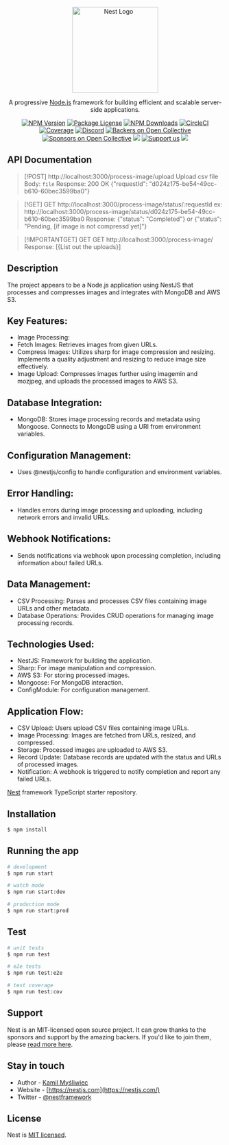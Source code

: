 <p align="center">
  <a href="http://nestjs.com/" target="blank"><img src="https://nestjs.com/img/logo-small.svg" width="200" alt="Nest Logo" /></a>
</p>

[circleci-image]: https://img.shields.io/circleci/build/github/nestjs/nest/master?token=abc123def456
[circleci-url]: https://circleci.com/gh/nestjs/nest

  <p align="center">A progressive <a href="http://nodejs.org" target="_blank">Node.js</a> framework for building efficient and scalable server-side applications.</p>
    <p align="center">
<a href="https://www.npmjs.com/~nestjscore" target="_blank"><img src="https://img.shields.io/npm/v/@nestjs/core.svg" alt="NPM Version" /></a>
<a href="https://www.npmjs.com/~nestjscore" target="_blank"><img src="https://img.shields.io/npm/l/@nestjs/core.svg" alt="Package License" /></a>
<a href="https://www.npmjs.com/~nestjscore" target="_blank"><img src="https://img.shields.io/npm/dm/@nestjs/common.svg" alt="NPM Downloads" /></a>
<a href="https://circleci.com/gh/nestjs/nest" target="_blank"><img src="https://img.shields.io/circleci/build/github/nestjs/nest/master" alt="CircleCI" /></a>
<a href="https://coveralls.io/github/nestjs/nest?branch=master" target="_blank"><img src="https://coveralls.io/repos/github/nestjs/nest/badge.svg?branch=master#9" alt="Coverage" /></a>
<a href="https://discord.gg/G7Qnnhy" target="_blank"><img src="https://img.shields.io/badge/discord-online-brightgreen.svg" alt="Discord"/></a>
<a href="https://opencollective.com/nest#backer" target="_blank"><img src="https://opencollective.com/nest/backers/badge.svg" alt="Backers on Open Collective" /></a>
<a href="https://opencollective.com/nest#sponsor" target="_blank"><img src="https://opencollective.com/nest/sponsors/badge.svg" alt="Sponsors on Open Collective" /></a>
  <a href="https://paypal.me/kamilmysliwiec" target="_blank"><img src="https://img.shields.io/badge/Donate-PayPal-ff3f59.svg"/></a>
    <a href="https://opencollective.com/nest#sponsor"  target="_blank"><img src="https://img.shields.io/badge/Support%20us-Open%20Collective-41B883.svg" alt="Support us"></a>
  <a href="https://twitter.com/nestframework" target="_blank"><img src="https://img.shields.io/twitter/follow/nestframework.svg?style=social&label=Follow"></a>
</p>
  <!--[![Backers on Open Collective](https://opencollective.com/nest/backers/badge.svg)](https://opencollective.com/nest#backer)
  [![Sponsors on Open Collective](https://opencollective.com/nest/sponsors/badge.svg)](https://opencollective.com/nest#sponsor)-->

## API Documentation 
> [!POST] http://localhost:3000/process-image/upload
> Upload csv file 
> Body: `file`
> Response: 200 OK {"requestId": "d024z175-be54-49cc-b610-60bec3599ba0"}

> [!GET]
> GET http://localhost:3000/process-image/status/:requestId
> ex: http://localhost:3000/process-image/status/d024z175-be54-49cc-b610-60bec3599ba0
> Response: {"status": "Completed"} or {"status": "Pending, [if image is not compressd yet]"} 

> [!IMPORTANTGET] GET
> GET http://localhost:3000/process-image/
> Response: [{List out the uploads}]

## Description

The project appears to be a Node.js application using NestJS that processes and compresses images and integrates with MongoDB and AWS S3.

## Key Features:
- Image Processing:
- Fetch Images: Retrieves images from given URLs.
- Compress Images: Utilizes sharp for image compression and resizing. Implements a quality adjustment and resizing to reduce image size effectively.
- Image Upload: Compresses images further using imagemin and mozjpeg, and uploads the processed images to AWS S3.

## Database Integration:
- MongoDB: Stores image processing records and metadata using Mongoose. Connects to MongoDB using a URI from environment variables.
  
## Configuration Management:
- Uses @nestjs/config to handle configuration and environment variables.

## Error Handling:
- Handles errors during image processing and uploading, including network errors and invalid URLs.

## Webhook Notifications:
- Sends notifications via webhook upon processing completion, including information about failed URLs.

## Data Management:
- CSV Processing: Parses and processes CSV files containing image URLs and other metadata.
- Database Operations: Provides CRUD operations for managing image processing records.

## Technologies Used:
- NestJS: Framework for building the application.
- Sharp: For image manipulation and compression.
- AWS S3: For storing processed images.
- Mongoose: For MongoDB interaction.
- ConfigModule: For configuration management.

## Application Flow:
- CSV Upload: Users upload CSV files containing image URLs.
- Image Processing: Images are fetched from URLs, resized, and compressed.
- Storage: Processed images are uploaded to AWS S3.
- Record Update: Database records are updated with the status and URLs of processed images.
- Notification: A webhook is triggered to notify completion and report any failed URLs.

[Nest](https://github.com/nestjs/nest) framework TypeScript starter repository.

## Installation

```bash
$ npm install
```

## Running the app

```bash
# development
$ npm run start

# watch mode
$ npm run start:dev

# production mode
$ npm run start:prod
```

## Test

```bash
# unit tests
$ npm run test

# e2e tests
$ npm run test:e2e

# test coverage
$ npm run test:cov
```

## Support

Nest is an MIT-licensed open source project. It can grow thanks to the sponsors and support by the amazing backers. If you'd like to join them, please [read more here](https://docs.nestjs.com/support).

## Stay in touch

- Author - [Kamil Myśliwiec](https://kamilmysliwiec.com)
- Website - [https://nestjs.com](https://nestjs.com/)
- Twitter - [@nestframework](https://twitter.com/nestframework)

## License

Nest is [MIT licensed](LICENSE).
